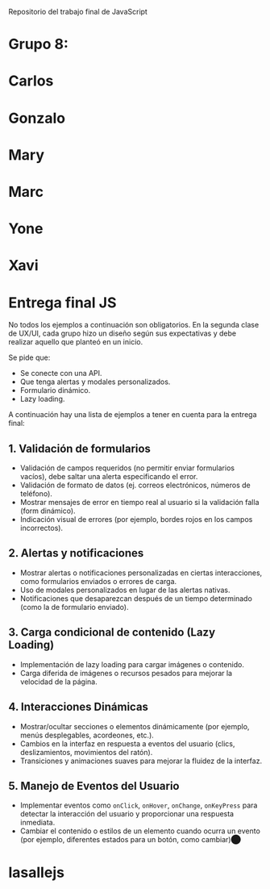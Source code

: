 
Repositorio del trabajo final de JavaScript 

# Grupo 8:
#   Carlos
#   Gonzalo
#   Mary
#   Marc
#   Yone
#   Xavi

# Entrega final JS

No todos los ejemplos a continuación son obligatorios. En la segunda clase de UX/UI, cada grupo hizo un diseño según sus expectativas y debe realizar aquello que planteó en un inicio.

Se pide que:
- Se conecte con una API.
- Que tenga alertas y modales personalizados.
- Formulario dinámico.
- Lazy loading.

A continuación hay una lista de ejemplos a tener en cuenta para la entrega final:

## 1. Validación de formularios
- Validación de campos requeridos (no permitir enviar formularios vacíos), debe saltar una alerta especificando el error.
- Validación de formato de datos (ej. correos electrónicos, números de teléfono).
- Mostrar mensajes de error en tiempo real al usuario si la validación falla (form dinámico).
- Indicación visual de errores (por ejemplo, bordes rojos en los campos incorrectos).

## 2. Alertas y notificaciones
- Mostrar alertas o notificaciones personalizadas en ciertas interacciones, como formularios enviados o errores de carga.
- Uso de modales personalizados en lugar de las alertas nativas.
- Notificaciones que desaparezcan después de un tiempo determinado (como la de formulario enviado).

## 3. Carga condicional de contenido (Lazy Loading)
- Implementación de lazy loading para cargar imágenes o contenido.
- Carga diferida de imágenes o recursos pesados para mejorar la velocidad de la página.

## 4. Interacciones Dinámicas
- Mostrar/ocultar secciones o elementos dinámicamente (por ejemplo, menús desplegables, acordeones, etc.).
- Cambios en la interfaz en respuesta a eventos del usuario (clics, deslizamientos, movimientos del ratón).
- Transiciones y animaciones suaves para mejorar la fluidez de la interfaz.

## 5. Manejo de Eventos del Usuario
- Implementar eventos como `onClick`, `onHover`, `onChange`, `onKeyPress` para detectar la interacción del usuario y proporcionar una respuesta inmediata.
- Cambiar el contenido o estilos de un elemento cuando ocurra un evento (por ejemplo, diferentes estados para un botón, como cambiar​)⬤
# lasallejs
